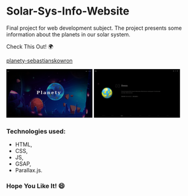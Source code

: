 # Solar-Sys-Info-Website

Final project for web development subject. 
The project presents some information about the planets in our solar system.

Check This Out! :earth_africa:

<a href="https://planety-sebastianskowron.netlify.app/" target="blank_">planety-sebastianskowron</a>

<img src="readme-front.png" width="45%"></img>
<img src="readme-earth.png" width="45%"></img>

### Technologies used: 
- HTML, 
- CSS, 
- JS, 
- GSAP, 
- Parallax.js. 

### Hope You Like It! :smile:
